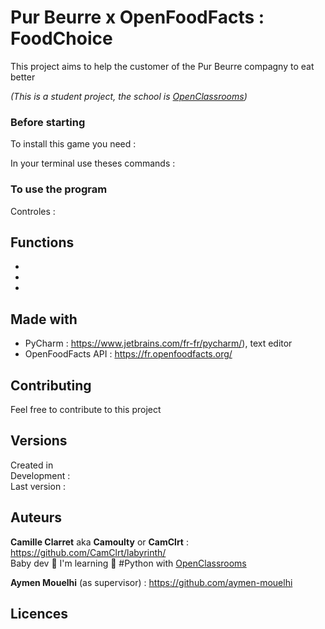 # Pur Beurre x OpenFoodFacts : FoodChoice

This project aims to help the customer of the Pur Beurre compagny to eat better

*(This is a student project, the school is [OpenClassrooms](https://openclassrooms.com/ ))*

### Before starting

To install this game you need :


In your terminal use theses commands :


### To use the program

Controles :


## Functions

* 

*

*

## Made with

* PyCharm : https://www.jetbrains.com/fr-fr/pycharm/), text editor
* OpenFoodFacts API : https://fr.openfoodfacts.org/

## Contributing

Feel free to contribute to this project

## Versions

Created in  
Development :  
Last version :  

## Auteurs

**Camille Clarret** aka **Camoulty** or **CamClrt** : https://github.com/CamClrt/labyrinth/  
Baby dev 🐣 I'm learning 🐍 #Python with [OpenClassrooms](https://openclassrooms.com/ )

**Aymen Mouelhi** (as supervisor) : https://github.com/aymen-mouelhi

## Licences



